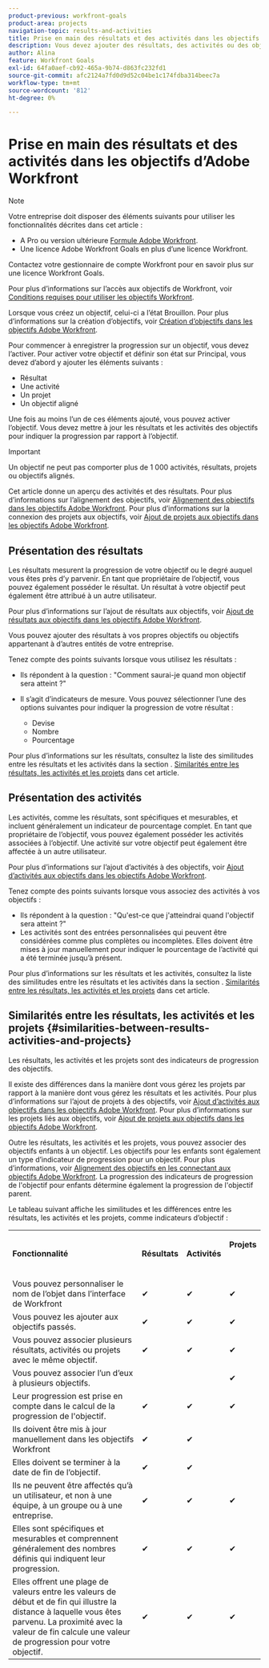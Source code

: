 ```yaml
---
product-previous: workfront-goals
product-area: projects
navigation-topic: results-and-activities
title: Prise en main des résultats et des activités dans les objectifs d’Adobe Workfront
description: Vous devez ajouter des résultats, des activités ou des objectifs alignés à un objectif pour pouvoir l’activer. Cela met à jour l’état de l’objectif de Brouillon à Principal et commence à enregistrer la progression de l’objectif.
author: Alina
feature: Workfront Goals
exl-id: 64fa0aef-cb92-465a-9b74-d863fc232fd1
source-git-commit: afc2124a7fd0d9d52c04be1c174fdba314beec7a
workflow-type: tm+mt
source-wordcount: '812'
ht-degree: 0%

---
```


# Prise en main des résultats et des activités dans les objectifs d’Adobe Workfront

<!--drafted for P&P new model: the note at the top will need to be replaced with this:    
    
Your organization must have the following to use the functionality described in this article:    
    
* For the legacy plan and license structure:     
    
  * A Pro or higher [Adobe Workfront plan](https://www.workfront.com/plans).     
  * An Adobe Workfront Goals license in addition to a Workfront license.    
    
* For the current plan and license structure:    
    
  * An Ultimate plan     
        
    Or    
        
    An additional license for Adobe Workfront Goals for the Prime or Select Adobe Workfront plans. <is there a link we can add here for the plans and what they contain?!>    
    
Contact your Workfront account manager to learn about a Workfront Goals license.    
    
For additional information about access to Workfront Goals, see [Requirements to use Workfront Goals](../workfront-goals/goal-management/access-needed-for-wf-goals.md).    
-->

>[!NOTE]
>
>Votre entreprise doit disposer des éléments suivants pour utiliser les fonctionnalités décrites dans cet article :
>
>* A Pro ou version ultérieure [Formule Adobe Workfront](https://www.workfront.com/plans).
>* Une licence Adobe Workfront Goals en plus d’une licence Workfront.
>
>  Contactez votre gestionnaire de compte Workfront pour en savoir plus sur une licence Workfront Goals.
>
>Pour plus d’informations sur l’accès aux objectifs de Workfront, voir [Conditions requises pour utiliser les objectifs Workfront](../../workfront-goals/goal-management/access-needed-for-wf-goals.md).


Lorsque vous créez un objectif, celui-ci a l’état Brouillon. Pour plus d’informations sur la création d’objectifs, voir [Création d’objectifs dans les objectifs Adobe Workfront](../../workfront-goals/goal-management/create-goals.md).

Pour commencer à enregistrer la progression sur un objectif, vous devez l’activer. Pour activer votre objectif et définir son état sur Principal, vous devez d’abord y ajouter les éléments suivants :

* Résultat
* Une activité
* Un projet
* Un objectif aligné

Une fois au moins l’un de ces éléments ajouté, vous pouvez activer l’objectif. Vous devez mettre à jour les résultats et les activités des objectifs pour indiquer la progression par rapport à l’objectif.


>[!IMPORTANT]
>
> Un objectif ne peut pas comporter plus de 1 000 activités, résultats, projets ou objectifs alignés.</span>

Cet article donne un aperçu des activités et des résultats. Pour plus d’informations sur l’alignement des objectifs, voir [Alignement des objectifs dans les objectifs Adobe Workfront](../../workfront-goals/goal-alignment/goal-alignment.md). Pour plus d’informations sur la connexion des projets aux objectifs, voir [Ajout de projets aux objectifs dans les objectifs Adobe Workfront](../results-and-activities/connect-projects-to-goals-overview.md).

## Présentation des résultats

<!--
<p> This will have additional types in the future - add another section for types?)</p>
-->

Les résultats mesurent la progression de votre objectif ou le degré auquel vous êtes près d’y parvenir. En tant que propriétaire de l’objectif, vous pouvez également posséder le résultat. Un résultat à votre objectif peut également être attribué à un autre utilisateur.

Pour plus d’informations sur l’ajout de résultats aux objectifs, voir [Ajout de résultats aux objectifs dans les objectifs Adobe Workfront](../../workfront-goals/results-and-activities/add-results-to-goals.md).

Vous pouvez ajouter des résultats à vos propres objectifs ou objectifs appartenant à d’autres entités de votre entreprise.

Tenez compte des points suivants lorsque vous utilisez les résultats :

* Ils répondent à la question : &quot;Comment saurai-je quand mon objectif sera atteint ?&quot;
* Il s’agit d’indicateurs de mesure. Vous pouvez sélectionner l’une des options suivantes pour indiquer la progression de votre résultat :

   <!--
  this might change (jira, Salesforce, etc))
  -->

   * Devise
   * Nombre
   * Pourcentage

Pour plus d’informations sur les résultats, consultez la liste des similitudes entre les résultats et les activités dans la section . [Similarités entre les résultats, les activités et les projets](#similarities-between-results-activities-and-projects) dans cet article.

## Présentation des activités

<!--
This will have additional types in the future - add another section for types?
-->

Les activités, comme les résultats, sont spécifiques et mesurables, et incluent généralement un indicateur de pourcentage complet. En tant que propriétaire de l’objectif, vous pouvez également posséder les activités associées à l’objectif. Une activité sur votre objectif peut également être affectée à un autre utilisateur.

Pour plus d’informations sur l’ajout d’activités à des objectifs, voir [Ajout d’activités aux objectifs dans les objectifs Adobe Workfront](../../workfront-goals/results-and-activities/add-activities-to-goals.md).

Tenez compte des points suivants lorsque vous associez des activités à vos objectifs :

* Ils répondent à la question : &quot;Qu&#39;est-ce que j&#39;atteindrai quand l&#39;objectif sera atteint ?&quot;
* Les activités sont des entrées personnalisées qui peuvent être considérées comme plus complètes ou incomplètes. Elles doivent être mises à jour manuellement pour indiquer le pourcentage de l’activité qui a été terminée jusqu’à présent.

<!--
* You can associate the following activities with goals:

  <table style="table-layout:auto"> 
   <col> 
   <col> 
   <tbody> 
    <tr> 
     <td role="rowheader">Manual progress bar </td> 
     <td> <p>Custom entries that can be thought of more in terms of complete or incomplete. They must be manually updated.</p> </td> 
    </tr> 
    <tr> 
     <td role="rowheader"><p>Project</p></td> 
     <td> <p>Existing projects that you have at least permissions to View and are not in a status of Dead. They are updated automatically, based on the progress of their work items. </p> <p>The projects must exist before associating them with the goal. You can associate a project with multiple goals. For information about adding projects to goals, see <a href="../../workfront-goals/results-and-activities/connect-projects-to-goals-overview.md" class="MCXref xref">Add projects to goals in Adobe Workfront Goals</a>.</p>
     <p><span class="preview">In the Preview environment, projects are separate progress indicators, independent from activities. Adding projects to a goal in the Preview environment is different from adding activities. For more information, see <a href="../../workfront-goals/results-and-activities/connect-projects-to-goals-overview.md" class="MCXref xref">Add projects to goals in Adobe Workfront Goals</a>.</span></p>
      </td> 
    </tr> 
   </tbody> 
  </table>
-->
<!--drafted for goal redesign: For THE PRODUCTION RELEASE: remove the projects in this article altogether.-->

Pour plus d’informations sur les résultats et les activités, consultez la liste des similitudes entre les résultats et les activités dans la section . [Similarités entre les résultats, les activités et les projets](#similarities-between-results-activities-and-projects) dans cet article.

## Similarités entre les résultats, les activités et les projets {#similarities-between-results-activities-and-projects}

Les résultats, les activités et les projets sont des indicateurs de progression des objectifs.

Il existe des différences dans la manière dont vous gérez les projets par rapport à la manière dont vous gérez les résultats et les activités. Pour plus d’informations sur l’ajout de projets à des objectifs, voir [Ajout d’activités aux objectifs dans les objectifs Adobe Workfront](../../workfront-goals/results-and-activities/add-activities-to-goals.md). Pour plus d’informations sur les projets liés aux objectifs, voir [Ajout de projets aux objectifs dans les objectifs Adobe Workfront](../../workfront-goals/results-and-activities/connect-projects-to-goals-overview.md).

Outre les résultats, les activités et les projets, vous pouvez associer des objectifs enfants à un objectif. Les objectifs pour les enfants sont également un type d’indicateur de progression pour un objectif. Pour plus d’informations, voir [Alignement des objectifs en les connectant aux objectifs Adobe Workfront](../goal-alignment/align-goals-by-connecting-them.md). La progression des indicateurs de progression de l&#39;objectif pour enfants détermine également la progression de l&#39;objectif parent.

Le tableau suivant affiche les similitudes et les différences entre les résultats, les activités et les projets, comme indicateurs d’objectif :

<table style="table-layout:auto"> 
 <col> 
 <col> 
 <col> 
 <col> 
 <tbody> 
  <tr> 
   <td><b><p>Fonctionnalité</p></b></td> 
   <td><b><p>Résultats</p></b></td> 
   <td><b><p>Activités</p></b></td> 
   <td> <p><strong>Projets</strong> </p> <p> </p> </td> 
  </tr> 
  <tr> 
   <td><span style="font-weight: normal;">Vous pouvez personnaliser le nom de l’objet dans l’interface de Workfront</span> </td> 
   <td>✔</td> 
   <td>✔</td> 
   <td>✔</td> 
  </tr> 
  <tr> 
   <td>Vous pouvez les ajouter aux objectifs passés.</td> 
   <td>✔</td> 
   <td>✔</td> 
   <td>✔</td> 
  </tr> 
  <tr> 
   <td>Vous pouvez associer plusieurs résultats, activités ou projets avec le même objectif. </td> 
   <td>✔</td> 
   <td>✔</td> 
   <td>✔</td> 
  </tr> 
  <tr> 
   <td>Vous pouvez associer l’un d’eux à plusieurs objectifs.</td> 
   <td> </td> 
   <td> </td> 
   <td>✔</td> 
  </tr> 
  <tr> 
   <td>Leur progression est prise en compte dans le calcul de la progression de l'objectif. </td> 
   <td>✔</td> 
   <td>✔</td> 
   <td>✔</td> 
  </tr> 
  <tr> 
   <td>Ils doivent être mis à jour manuellement dans les objectifs Workfront</td> 
   <td>✔</td> 
   <td>✔</td> 
   <td> </td> 
  </tr> 
  <tr> 
   <td>Elles doivent se terminer à la date de fin de l’objectif.</td> 
   <td>✔</td> 
   <td>✔</td> 
   <td> </td> 
  </tr> 
  <tr> 
   <td>Ils ne peuvent être affectés qu’à un utilisateur, et non à une équipe, à un groupe ou à une entreprise. </td> 
   <td>✔</td> 
   <td>✔</td> 
   <td>✔</td> 
  </tr> 
  <tr> 
   <td>Elles sont spécifiques et mesurables et comprennent généralement des nombres définis qui indiquent leur progression. </td> 
   <td>✔</td> 
   <td>✔</td> 
   <td>✔</td> 
  </tr> 
  <tr> 
   <td>Elles offrent une plage de valeurs entre les valeurs de début et de fin qui illustre la distance à laquelle vous êtes parvenu. La proximité avec la valeur de fin calcule une valeur de progression pour votre objectif. </td> 
   <td>✔</td> 
   <td>✔</td> 
   <td>✔</td> 
  </tr> 
 </tbody> 
</table>
